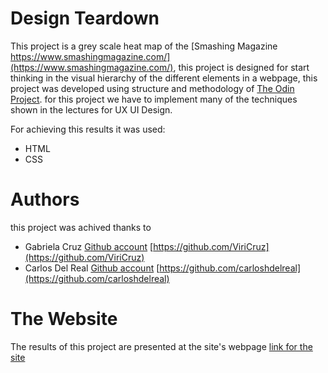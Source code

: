 # Design Teardown

This project is a grey scale heat map of the [Smashing Magazine https://www.smashingmagazine.com/](https://www.smashingmagazine.com/), this project is designed for start thinking in the visual hierarchy of the different elements in a webpage, this project was developed using structure and methodology of [The Odin Project](https://www.theodinproject.com/). for this project we have to implement many of the techniques shown in the lectures for UX UI Design.

For achieving this results it was used:

* HTML
* CSS

# Authors

this project was achived thanks to 

* Gabriela Cruz [Github account](https://github.com/ViriCruz) [https://github.com/ViriCruz](https://github.com/ViriCruz)
* Carlos Del Real [Github account](https://github.com/carloshdelreal) [https://github.com/carloshdelreal](https://github.com/carloshdelreal) 

# The Website

The results of this project are presented at the site's webpage [link for the site](https://raw.githack.com/carloshdelreal/design-teardown/development/index.html)

